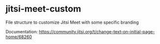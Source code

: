 # jitsi-meet-custom
File structure to customize Jitsi Meet with some specific branding

Documentation:
https://community.jitsi.org/t/change-text-on-initial-page-home/68260
